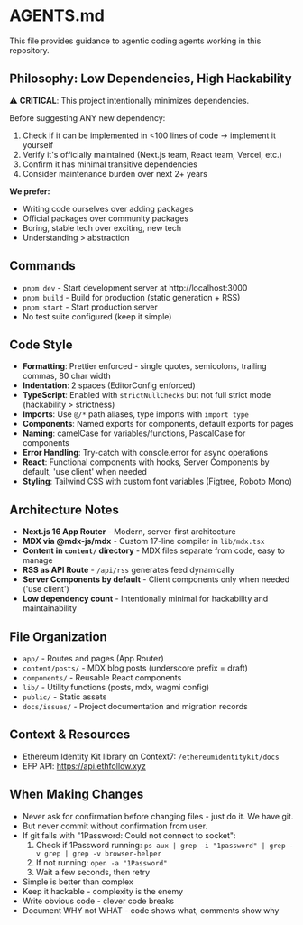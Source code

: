 # AGENTS.md

This file provides guidance to agentic coding agents working in this repository.

## Philosophy: Low Dependencies, High Hackability

⚠️ **CRITICAL**: This project intentionally minimizes dependencies.

Before suggesting ANY new dependency:
1. Check if it can be implemented in <100 lines of code → implement it yourself
2. Verify it's officially maintained (Next.js team, React team, Vercel, etc.)
3. Confirm it has minimal transitive dependencies
4. Consider maintenance burden over next 2+ years

**We prefer:**
- Writing code ourselves over adding packages
- Official packages over community packages  
- Boring, stable tech over exciting, new tech
- Understanding > abstraction

## Commands

- `pnpm dev` - Start development server at http://localhost:3000
- `pnpm build` - Build for production (static generation + RSS)
- `pnpm start` - Start production server
- No test suite configured (keep it simple)

## Code Style

- **Formatting**: Prettier enforced - single quotes, semicolons, trailing commas, 80 char width
- **Indentation**: 2 spaces (EditorConfig enforced)
- **TypeScript**: Enabled with `strictNullChecks` but not full strict mode (hackability > strictness)
- **Imports**: Use `@/*` path aliases, type imports with `import type`
- **Components**: Named exports for components, default exports for pages
- **Naming**: camelCase for variables/functions, PascalCase for components
- **Error Handling**: Try-catch with console.error for async operations
- **React**: Functional components with hooks, Server Components by default, 'use client' when needed
- **Styling**: Tailwind CSS with custom font variables (Figtree, Roboto Mono)

## Architecture Notes

- **Next.js 16 App Router** - Modern, server-first architecture
- **MDX via @mdx-js/mdx** - Custom 17-line compiler in `lib/mdx.tsx`
- **Content in `content/` directory** - MDX files separate from code, easy to manage
- **RSS as API Route** - `/api/rss` generates feed dynamically
- **Server Components by default** - Client components only when needed ('use client')
- **Low dependency count** - Intentionally minimal for hackability and maintainability

## File Organization

- `app/` - Routes and pages (App Router)
- `content/posts/` - MDX blog posts (underscore prefix = draft)
- `components/` - Reusable React components
- `lib/` - Utility functions (posts, mdx, wagmi config)
- `public/` - Static assets
- `docs/issues/` - Project documentation and migration records

## Context & Resources

- Ethereum Identity Kit library on Context7: `/ethereumidentitykit/docs`
- EFP API: https://api.ethfollow.xyz

## When Making Changes

- Never ask for confirmation before changing files - just do it. We have git.
- But never commit without confirmation from user.
- If git fails with "1Password: Could not connect to socket":
  1. Check if 1Password running: `ps aux | grep -i "1password" | grep -v grep | grep -v browser-helper`
  2. If not running: `open -a "1Password"`
  3. Wait a few seconds, then retry
- Simple is better than complex
- Keep it hackable - complexity is the enemy
- Write obvious code - clever code breaks
- Document WHY not WHAT - code shows what, comments show why
